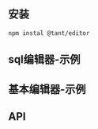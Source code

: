 ## 安装
``` shell
npm instal @tant/editor
```

## sql编辑器-示例
<code src="@/demo-sql/index.tsx"></code>


## 基本编辑器-示例
<code src="@/demo-base/index.tsx"></code>

## API